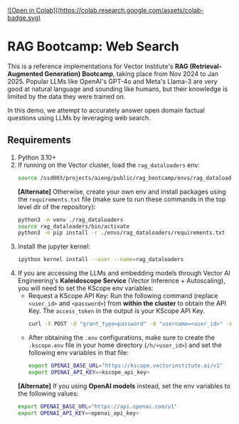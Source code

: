 [![Open in Colab]((https://colab.research.google.com/assets/colab-badge.svg)](https://colab.research.google.com/drive/1FPHyR5rCfzJWOdvQs1eAEyvLr6x4DT6H?usp=sharing)

# RAG Bootcamp: Web Search

This is a reference implementations for Vector Institute's **RAG (Retrieval-Augmented Generation) Bootcamp**, taking place from Nov 2024 to Jan 2025. Popular LLMs like OpenAI's GPT-4o and Meta's Llama-3 are very good at natural language and sounding like humans, but their knowledge is limited by the data they were trained on. 

In this demo, we attempt to accurately answer open domain factual questions using LLMs by leveraging web search.

## Requirements

1. Python 3.10+
2. If running on the Vector cluster, load the `rag_dataloaders` env:
    ```bash
    source /ssd003/projects/aieng/public/rag_bootcamp/envs/rag_dataloaders/bin/activate
    ```
   **[Alternate]** Otherwise, create your own env and install packages using the `requirements.txt` file (make sure to run these commands in the top level dir of the repository):
    ```bash
    python3 -m venv ./rag_dataloaders
    source rag_dataloaders/bin/activate
    python3 -m pip install -r ./envs/rag_dataloaders/requirements.txt
    ```
3. Install the jupyter kernel:
    ```bash
    ipython kernel install --user --name=rag_dataloaders
    ```
4. If you are accessing the LLMs and embedding models through Vector AI Engineering's **Kaleidoscope Service** (Vector Inference + Autoscaling), you will need to set the KScope env variables:
    - Request a KScope API Key:
        Run the following command (replace `<user_id>` and `<password>`) from **within the cluster** to obtain the API Key. The `access_token` in the output is your KScope API Key.
        ```bash
        curl -X POST -d "grant_type=password" -d "username=<user_id>" -d "password=<password>" https://kscope.vectorinstitute.ai/token
        ```
    - After obtaining the `.env` configurations, make sure to create the `.kscope.env` file in your home directory (`/h/<user_id>`) and set the following env variables in that file:
        ```bash
        export OPENAI_BASE_URL="https://kscope.vectorinstitute.ai/v1"
        export OPENAI_API_KEY=<kscope_api_key>
        ```
   **[Alternate]** If you using **OpenAI models** instead, set the env variables to the following values:
    ```bash
    export OPENAI_BASE_URL="https://api.openai.com/v1"
    export OPENAI_API_KEY=<openai_api_key>
    ```
